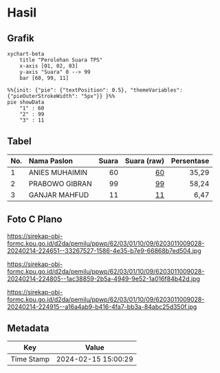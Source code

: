 # Hasil

## Grafik

```mermaid
xychart-beta
    title "Perolehan Suara TPS"
    x-axis [01, 02, 03]
    y-axis "Suara" 0 --> 99
    bar [60, 99, 11]
```

```mermaid
%%{init: {"pie": {"textPosition": 0.5}, "themeVariables": {"pieOuterStrokeWidth": "5px"}} }%%
pie showData
    "1" : 60
    "2" : 99
    "3" : 11
```

## Tabel

| No. | Nama Paslon    | Suara | Suara (raw) | Persentase |
|:--- |:-------------- | -----:| -----------:| ----------:|
| 1   | ANIES MUHAIMIN | 60    | [60][p-1]   | 35,29      |
| 2   | PRABOWO GIBRAN | 99    | [99][p-2]   | 58,24      |
| 3   | GANJAR MAHFUD  | 11    | [11][p-3]   | 6,47       |


[p-1]: https://github.com/gigit-pemilu/pemilu-2024-62-kalimantan-tengah/blob/main/pilpres/hitung-suara/sub/62-kalimantan-tengah/sub/03-kapuas/sub/01-selat/sub/1009-selat-hulu/sub/028-tps/sub/paslon-1.txt
[p-2]: https://github.com/gigit-pemilu/pemilu-2024-62-kalimantan-tengah/blob/main/pilpres/hitung-suara/sub/62-kalimantan-tengah/sub/03-kapuas/sub/01-selat/sub/1009-selat-hulu/sub/028-tps/sub/paslon-2.txt
[p-3]: https://github.com/gigit-pemilu/pemilu-2024-62-kalimantan-tengah/blob/main/pilpres/hitung-suara/sub/62-kalimantan-tengah/sub/03-kapuas/sub/01-selat/sub/1009-selat-hulu/sub/028-tps/sub/paslon-3.txt

## Foto C Plano

https://sirekap-obj-formc.kpu.go.id/d2da/pemilu/ppwp/62/03/01/10/09/6203011009028-20240214-224651--33267527-1586-4e35-b7e9-66868b7ed504.jpg

https://sirekap-obj-formc.kpu.go.id/d2da/pemilu/ppwp/62/03/01/10/09/6203011009028-20240214-224805--1ac38859-2b5a-4949-9e52-1a016f84b42d.jpg

https://sirekap-obj-formc.kpu.go.id/d2da/pemilu/ppwp/62/03/01/10/09/6203011009028-20240214-224915--a16a4ab9-b416-4fa7-bb3a-84abc25d350f.jpg


## Metadata

| Key        | Value               |
| ---------- | ------------------- |
| Time Stamp | 2024-02-15 15:00:29 |



